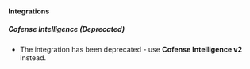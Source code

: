 
#### Integrations
##### Cofense Intelligence (Deprecated)
- The integration has been deprecated - use **Cofense Intelligence v2** instead.

